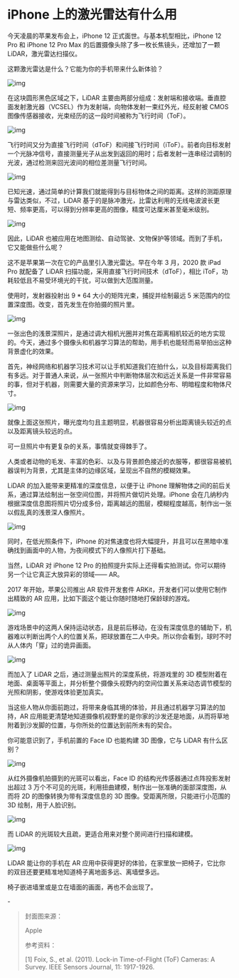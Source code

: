 # iPhone 上的激光雷达有什么用

今天凌晨的苹果发布会上，iPhone 12 正式面世。与基本机型相比，iPhone 12 Pro 和 iPhone 12 Pro Max 的后置摄像头除了多一枚长焦镜头，还增加了一颗 LiDAR，激光雷达扫描仪。

这颗激光雷达是什么？它能为你的手机带来什么新体验？

![img](https://i.loli.net/2021/10/05/3taWASdvR47yYjx.png)

在这块圆形黑色区域之下，LiDAR 主要由两部分组成：发射端和接收端。垂直腔面发射激光器（VCSEL）作为发射端，向物体发射一束红外光，经反射被 CMOS 图像传感器接收，光束经历的这一段时间被称为飞行时间（ToF）。

![img](https://i.loli.net/2021/10/05/Db5SXoPqHfuM4ZJ.png)

飞行时间又分为直接飞行时间（dToF）和间接飞行时间（iToF）。前者向目标发射一个光脉冲信号，直接测量光子从出发到返回的用时；后者发射一连串经过调制的光波，通过检测来回光波间的相位差测量飞行时间。

![img](https://i.loli.net/2021/10/05/UgrNwqRbmuMf1AT.gif)

已知光速，通过简单的计算我们就能得到与目标物体之间的距离。这样的测距原理与雷达类似，不过，LiDAR 基于的是脉冲激光，比雷达利用的无线电波波长更短、频率更高，可以得到分辨率更高的图像，精度可达厘米甚至毫米级别。

![img](https://i.loli.net/2021/10/05/dPzXotJG2eWbuCv.png)

因此，LiDAR 也被应用在地图测绘、自动驾驶、文物保护等领域。而到了手机，它又能做些什么呢？

这不是苹果第一次在它的产品里引入激光雷达。早在今年 3 月，2020 款 iPad Pro 就配备了 LiDAR 扫描功能，采用直接飞行时间技术（dToF），相比 iToF，功耗较低且不易受环境光的干扰，可以做到大范围测量。

使用时，发射器投射出 9 * 64 大小的矩阵光束，捕捉并绘制最远 5 米范围内的位置深度图。改变，首先发生在你拍摄的照片里。

![img](https://mmbiz.qpic.cn/mmbiz_gif/SlOqFKqEO4Gbp10icPSn6Ijxicn0YkI9da7HlsGFiaJuLHwkILk3c8vEX9TIpFFK3g4wrKKsZQWagSLJG8V0zHduw/640?wx_fmt=gif)

一张出色的浅景深照片，是通过调大相机光圈并对焦在距离相机较近的地方实现的。今天，通过多个摄像头和机器学习算法的帮助，用手机也能轻而易举拍出这种背景虚化的效果。

首先，神经网络和机器学习技术可以让手机知道我们在拍什么，以及目标距离我们有多远。对于普通人来说，从一张照片中判断物体层次和远近关系是一件非常容易的事，但对于机器，则需要大量的资源来学习，比如颜色分布、明暗程度和物体尺寸。

![img](https://i.loli.net/2021/10/05/FhuTerL2o9WOwBs.png)

就像上面这张照片，曝光度均匀且主题明显，机器很容易分析出距离镜头较近的点以及距离镜头较远的点。

可一旦照片中有更复杂的关系，事情就变得棘手了。

人类或者动物的毛发、丰富的色彩、以及与背景颜色接近的衣服等，都很容易被机器误判为背景，尤其是主体的边缘区域，呈现出不自然的模糊效果。

LiDAR 的加入能带来更精准的深度信息，以便于让 iPhone 理解物体之间的前后关系，通过算法绘制出一张空间位图，并将照片做切片处理。iPhone 会在几纳秒内根据深度信息图将照片切分成多份，距离越远的图层，模糊程度越高，制作出一张以假乱真的浅景深人像照片。

![img](https://i.loli.net/2021/10/05/jQ6ReUdYu53Jwcx.png)

同时，在低光照条件下，iPhone 的对焦速度也将大幅提升，并且可以在黑暗中准确找到画面中的人物，为夜间模式下的人像照片打下基础。

当然，LiDAR 对 iPhone 12 Pro 的拍照提升实际上还得看实拍测试。你可以期待另一个让它真正大放异彩的领域—— AR。

2017 年开始，苹果公司推出 AR 软件开发套件 ARKit，开发者们可以使用它制作出精致的 AR 应用，比如下面这个能让你随时随地打保龄球的游戏。

![img](https://mmbiz.qpic.cn/mmbiz_gif/SlOqFKqEO4Gbp10icPSn6Ijxicn0YkI9dalY0hUguhvbiaB6xzCNzib5Aruwd5ficJico9xxY2Suc37Ixt7FcvN6xUsw/640?wx_fmt=gif)

游戏场景中的这两人保持运动状态，且是前后移动，在没有深度信息的辅助下，机器难以判断出两个人的位置关系，把球放置在二人中央。所以你会看到，球时不时从人体内「穿」过的诡异画面。

![img](https://mmbiz.qpic.cn/mmbiz_gif/SlOqFKqEO4Gbp10icPSn6Ijxicn0YkI9daaBb8dg8J6HgQBJv8skjHeN4VuxvNPpxaHwqZNoVFuzEHuwuLsdnzjA/640?wx_fmt=gif)

而加入了 LiDAR 之后，通过测量出照片的深度系统，将游戏里的 3D 模型附着在地面、桌面等平面上，并分析整个摄像头视野内的空间位置关系来动态调节模型的光照和阴影，使游戏体验更加真实。

当这些人物从你面前跑过，将带来身临其境的体验，并且通过机器学习算法的加持，AR 应用能更清楚地知道摄像机视野里的是你家的沙发还是地面，从而将草地附着到沙发脚的位置，与你所处的位置达到前所未有的契合。

你可能意识到了，手机前置的 Face ID 也能构建 3D 图像，它与 LiDAR 有什么区别？

![img](https://i.loli.net/2021/10/05/yauLgVBPDjZwf4A.png)

从红外摄像机拍摄到的光斑可以看出，Face ID 的结构光传感器通过点阵投影发射出超过 3 万个不可见的光斑，利用扭曲建模，制作出一张准确的面部深度图，从而将 2D 的图像转换为带有深度信息的 3D 图像。受距离所限，只能进行小范围的 3D 绘制，用于人脸识别。

![img](https://i.loli.net/2021/10/05/5S2J81n96DHvUQ4.png)

而 LiDAR 的光斑较大且疏，更适合用来对整个房间进行扫描和建模。

![img](https://mmbiz.qpic.cn/mmbiz_gif/SlOqFKqEO4Gbp10icPSn6Ijxicn0YkI9daoupJtvYJPGwdkSMhGcstGr1QUW7eY9XPQr7ok0606iaOfgBym6OMqAg/640?wx_fmt=gif)

LiDAR 能让你的手机在 AR 应用中获得更好的体验，在家里放一把椅子，它比你的双目还要更精准地知道椅子离地面多远、离墙壁多远。

椅子嵌进墙里或是立在墙面的画面，再也不会出现了。

\-

> 封面图来源：
>
> Apple
>
> 参考资料：
>
> [1] Foix, S., et al. (2011). Lock-in Time-of-Flight (ToF) Cameras: A Survey. IEEE Sensors Journal, 11: 1917-1926.
